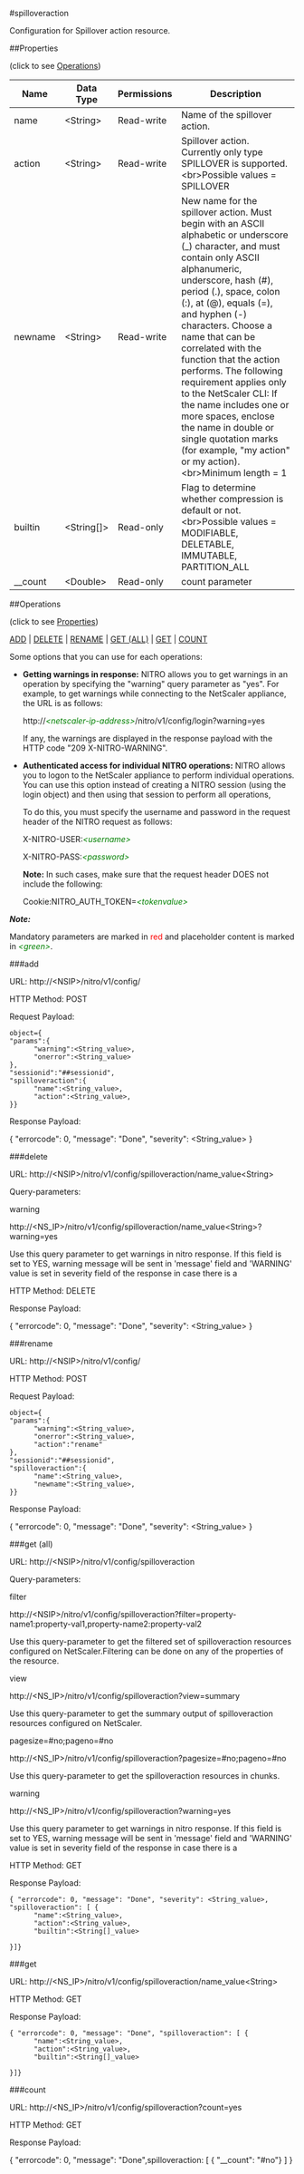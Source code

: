 #spilloveraction

Configuration for Spillover action resource.


##Properties 
<span>(click to see [Operations](#operations))</span>


<table><thead><tr><th>Name</th><th> Data Type</th><th> Permissions</th><th>Description</th></tr></thead><tbody><tr><td>name</td><td>&lt;String></td><td>Read-write</td><td>Name of the spillover action.</td><tr><tr><td>action</td><td>&lt;String></td><td>Read-write</td><td>Spillover action. Currently only type SPILLOVER is supported.&lt;br>Possible values = SPILLOVER</td><tr><tr><td>newname</td><td>&lt;String></td><td>Read-write</td><td>New name for the spillover action. Must begin with an ASCII alphabetic or underscore (_) character, and must contain only ASCII alphanumeric, underscore, hash (#), period (.), space, colon (:), at (@), equals (=), and hyphen (-) characters. Choose a name that can be correlated with the function that the action performs. The following requirement applies only to the NetScaler CLI: If the name includes one or more spaces, enclose the name in double or single quotation marks (for example, "my action" or my action).&lt;br>Minimum length = 1</td><tr><tr><td>builtin</td><td>&lt;String[]></td><td>Read-only</td><td>Flag to determine whether compression is default or not.&lt;br>Possible values = MODIFIABLE, DELETABLE, IMMUTABLE, PARTITION_ALL</td><tr><tr><td>__count</td><td>&lt;Double></td><td>Read-only</td><td>count parameter</td><tr></tbody></table>
##Operations 
<span>(click to see [Properties](#properties))</span>


[ADD](#add) | [DELETE](#delete) | [RENAME](#rename) | [GET (ALL)](#get-(all)) | [GET](#get) | [COUNT](#count)


Some options that you can use for each operations:
<ul><li><p><b>Getting warnings in response:</b> NITRO allows you to get warnings in an operation by specifying the "warning" query parameter as "yes". For example, to get warnings while connecting to the NetScaler appliance, the URL is as follows:</p><p>http://<span style="color:green;font-style:italic;">&lt;netscaler-ip-address&gt;</span>/nitro/v1/config/login?warning=yes</p><p>If any, the warnings are displayed in the response payload with the HTTP code "209 X-NITRO-WARNING".</p></li><li><p><b>Authenticated access for individual NITRO operations:</b> NITRO allows you to logon to the NetScaler appliance to perform individual operations. You can use this option instead of creating a NITRO session (using the login object) and then using that session to perform all operations,</p><p>To do this, you must specify the username and password in the request header of the NITRO request as follows:</p><p>X-NITRO-USER:<span style="color:green;font-style:italic;">&lt;username&gt;</span></p><p>X-NITRO-PASS:<span style="color:green;font-style:italic;">&lt;password&gt;</span></p><p><b>Note:</b> In such cases, make sure that the request header DOES not include the following:</p><p>Cookie:NITRO_AUTH_TOKEN=<span style="color:green;font-style:italic;">&lt;tokenvalue&gt;</span></p></li></ul>



***Note:*** 
Mandatory parameters are marked in <span style="color:#FF0000;">red</span> and placeholder content is marked in <span style="color:green;font-style:italic">&lt;green&gt;</span>.

###add



URL: http://&lt;NSIP&gt;/nitro/v1/config/
HTTP Method: POST
Request Payload: ```object={"params":{      "warning":<String_value>,      "onerror":<String_value>},"sessionid":"##sessionid","spilloveraction":{      "name":<String_value>,      "action":<String_value>,}}```
Response Payload: 
{ "errorcode": 0, "message": "Done", "severity": <String_value> }


###delete



URL: http://&lt;NSIP&gt;/nitro/v1/config/spilloveraction/name_value&lt;String&gt;
Query-parameters:
warning
http://&lt;NS_IP&gt;/nitro/v1/config/spilloveraction/name_value&lt;String&gt;?warning=yes
Use this query parameter to get warnings in nitro response. If this field is set to YES, warning message will be sent in 'message' field and 'WARNING' value is set in severity field of the response in case there is a



HTTP Method: DELETE
Response Payload: 
{ "errorcode": 0, "message": "Done", "severity": <String_value> }


###rename



URL: http://&lt;NSIP&gt;/nitro/v1/config/
HTTP Method: POST
Request Payload: ```object={"params":{      "warning":<String_value>,      "onerror":<String_value>,      "action":"rename"},"sessionid":"##sessionid","spilloveraction":{      "name":<String_value>,      "newname":<String_value>,}}```
Response Payload: 
{ "errorcode": 0, "message": "Done", "severity": <String_value> }


###get (all)



URL: http://&lt;NSIP&gt;/nitro/v1/config/spilloveraction
Query-parameters:
filter
http://&lt;NSIP&gt;/nitro/v1/config/spilloveraction?filter=property-name1:property-val1,property-name2:property-val2
Use this query-parameter to get the filtered set of spilloveraction resources configured on NetScaler.Filtering can be done on any of the properties of the resource.


view
http://&lt;NS_IP&gt;/nitro/v1/config/spilloveraction?view=summary
Use this query-parameter to get the summary output of spilloveraction resources configured on NetScaler.


pagesize=#no;pageno=#no
http://&lt;NS_IP&gt;/nitro/v1/config/spilloveraction?pagesize=#no;pageno=#no
Use this query-parameter to get the spilloveraction resources in chunks.


warning
http://&lt;NS_IP&gt;/nitro/v1/config/spilloveraction?warning=yes
Use this query parameter to get warnings in nitro response. If this field is set to YES, warning message will be sent in 'message' field and 'WARNING' value is set in severity field of the response in case there is a



HTTP Method: GET
Response Payload: ```{ "errorcode": 0, "message": "Done", "severity": <String_value>, "spilloveraction": [ {      "name":<String_value>,      "action":<String_value>,      "builtin":<String[]_value>}]}```



###get



URL: http://&lt;NS_IP&gt;/nitro/v1/config/spilloveraction/name_value&lt;String&gt;
HTTP Method: GET
Response Payload: ```{ "errorcode": 0, "message": "Done", "spilloveraction": [ {      "name":<String_value>,      "action":<String_value>,      "builtin":<String[]_value>}]}```



###count



URL: http://&lt;NS_IP&gt;/nitro/v1/config/spilloveraction?count=yes
HTTP Method: GET
Response Payload: 
{ "errorcode": 0, "message": "Done",spilloveraction: [ { "__count": "#no"} ] }


